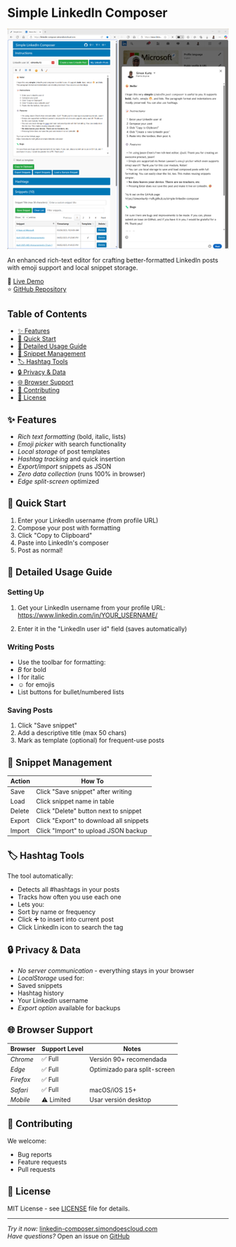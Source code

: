 # Simple LinkedIn Composer

![Banner Image](composer-linkedin-side-by-side.png)

An enhanced rich-text editor for crafting better-formatted LinkedIn posts with emoji support and local snippet storage.

🔗 [Live Demo](https://linkedin-composer.simondoescloud.com/)  
⭐ [GitHub Repository](https://github.com/simonkurtz-MSFT/simple-linkedin-composer)

## Table of Contents
- [✨ Features](#features)
- [🚀 Quick Start](#quick-start)
- [📖 Detailed Usage Guide](#detailed-usage-guide)
- [💾 Snippet Management](#snippet-management)
- [🏷️ Hashtag Tools](#hashtag-tools)
- [🔒 Privacy & Data](#privacy--data)
- [🌐 Browser Support](#browser-support)
- [🤝 Contributing](#contributing)
- [📜 License](#license)

<h2 id="features">✨ Features</h2>

- *Rich text formatting* (bold, italic, lists)
- *Emoji picker* with search functionality
- *Local storage* of post templates
- *Hashtag tracking* and quick insertion
- *Export/import* snippets as JSON
- *Zero data collection* (runs 100% in browser)
- *Edge split-screen* optimized

<h2 id="quick-start">🚀 Quick Start</h2>

1. Enter your LinkedIn username (from profile URL)
2. Compose your post with formatting
3. Click "Copy to Clipboard" 
4. Paste into LinkedIn's composer
5. Post as normal!

<h2 id="detailed-usage-guide">📖 Detailed Usage Guide</h2>

### Setting Up
1. Get your LinkedIn username from your profile URL:
https://www.linkedin.com/in/YOUR_USERNAME/

2. Enter it in the "LinkedIn user id" field (saves automatically)

### Writing Posts
- Use the toolbar for formatting:
- *B* for bold
- I for italic
- ☺ for emojis
- List buttons for bullet/numbered lists

### Saving Posts
1. Click "Save snippet"
2. Add a descriptive title (max 50 chars)
3. Mark as template (optional) for frequent-use posts

<h2 id="snippet-management">💾 Snippet Management</h2>

| Action | How To |
|--------|--------|
| Save | Click "Save snippet" after writing |
| Load | Click snippet name in table |
| Delete | Click "Delete" button next to snippet |
| Export | Click "Export" to download all snippets |
| Import | Click "Import" to upload JSON backup |

<h2 id="hashtag-tools">🏷️ Hashtag Tools</h2>

The tool automatically:
- Detects all #hashtags in your posts
- Tracks how often you use each one
- Lets you:
- Sort by name or frequency
- Click ➕ to insert into current post
- Click LinkedIn icon to search the tag

<h2 id="privacy--data">🔒 Privacy & Data</h2>

- *No server communication* - everything stays in your browser
- *LocalStorage* used for:
- Saved snippets
- Hashtag history
- Your LinkedIn username
- *Export option* available for backups

<h2 id="browser-support">🌐 Browser Support</h2>

| Browser       | Support Level | Notes                  |
|---------------|---------------|------------------------|
| *Chrome*    | ✅ Full       | Versión 90+ recomendada|
| *Edge*      | ✅ Full       | Optimizado para split-screen |
| *Firefox*   | ✅ Full       |                        |
| *Safari*    | ✅ Full       | macOS/iOS 15+          |
| *Mobile*    | ⚠️ Limited    | Usar versión desktop   |

<h2 id="contributing">🤝 Contributing</h2>

We welcome:
- Bug reports
- Feature requests
- Pull requests

<h2 id="license">📜 License</h2>

MIT License - see [LICENSE](LICENSE) file for details.

---

*Try it now:* [linkedin-composer.simondoescloud.com](https://linkedin-composer.simondoescloud.com/)  
*Have questions?* Open an issue on [GitHub](https://github.com/simonkurtz-MSFT/simple-linkedin-composer/issues)

